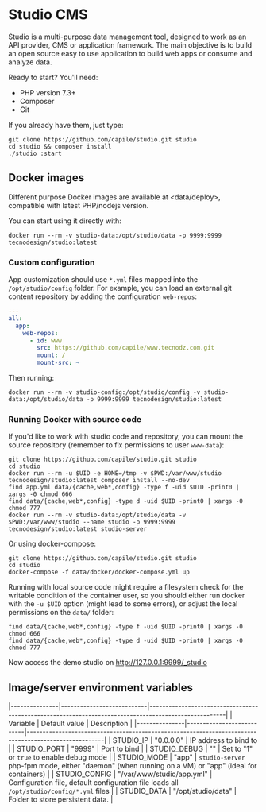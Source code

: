 # Studio CMS

Studio is a multi-purpose data management tool, designed to work as an API provider, CMS or application framework. The main objective is to build an open source easy to use application to build web apps or consume and analyze data.

Ready to start? You'll need:

- PHP version 7.3+
- Composer
- Git

If you already have them, just type:
```
git clone https://github.com/capile/studio.git studio
cd studio && composer install
./studio :start
```

## Docker images

Different purpose Docker images are available at <data/deploy>, compatible with latest PHP/nodejs version.

You can start using it directly with:
```
docker run --rm -v studio-data:/opt/studio/data -p 9999:9999 tecnodesign/studio:latest
```

### Custom configuration

App customization should use `*.yml` files mapped into the `/opt/studio/config` folder. For example, you can load an external git content repository by adding the configuration `web-repos`:

```studio-config/studio.yml
---
all:
  app:
    web-repos:
      - id: www
        src: https://github.com/capile/www.tecnodz.com.git
        mount: /
        mount-src: ~
```

Then running:
```
docker run --rm -v studio-config:/opt/studio/config -v studio-data:/opt/studio/data -p 9999:9999 tecnodesign/studio:latest
```

### Running Docker with source code

If you'd like to work with studio code and repository, you can mount the source repository (remember to fix permissions to user `www-data`):
```
git clone https://github.com/capile/studio.git studio
cd studio
docker run --rm -u $UID -e HOME=/tmp -v $PWD:/var/www/studio tecnodesign/studio:latest composer install --no-dev
find app.yml data/{cache,web*,config} -type f -uid $UID -print0 | xargs -0 chmod 666
find data/{cache,web*,config} -type d -uid $UID -print0 | xargs -0 chmod 777
docker run --rm -v studio-data:/opt/studio/data -v $PWD:/var/www/studio --name studio -p 9999:9999 tecnodesign/studio:latest studio-server
```

Or using docker-compose:
```
git clone https://github.com/capile/studio.git studio
cd studio
docker-compose -f data/docker/docker-compose.yml up
```

Running with local source code might require a filesystem check for the writable condition of the container user, so you should either run docker with the `-u $UID` option (might lead to some errors), or adjust the local permissions on the `data/` folder:
```
find data/{cache,web*,config} -type f -uid $UID -print0 | xargs -0 chmod 666
find data/{cache,web*,config} -type d -uid $UID -print0 | xargs -0 chmod 777
```

Now access the demo studio on <http://127.0.0.1:9999/_studio>

## Image/server environment variables

|---------------|---------------------------|------------------------------------------------------------------------------------------------------|
|    Variable   |       Default value       |                                             Description                                              |
|---------------|---------------------------|------------------------------------------------------------------------------------------------------|
| STUDIO_IP     | "0.0.0.0"                 | IP address to bind to                                                                                |
| STUDIO_PORT   | "9999"                    | Port to bind                                                                                         |
| STUDIO_DEBUG  | ""                        | Set to "1" or `true` to enable debug mode                                                            |
| STUDIO_MODE   | "app"                     | `studio-server` php-fpm mode, either "daemon" (when running on a VM) or "app" (ideal for containers) |
| STUDIO_CONFIG | "/var/www/studio/app.yml" | Configuration file, default configuration file loads all `/opt/studio/config/*.yml` files            |
| STUDIO_DATA   | "/opt/studio/data"        | Folder to store persistent data.                                                                     |
